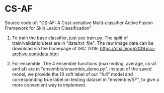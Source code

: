 # CS-AF
Source code of: "CS-AF: A Cost-sensitive Multi-classifier Active Fusion Framework for Skin Lesion Classification"

1. To train the base classifier, just use train.py. 
   The split of train/validation/test are in "data/txt_file".
   The raw image data can be download via the homepage of ISIC 2019:
   https://challenge2019.isic-archive.com/data.html

2. For ensemble. The 4 ensemble functions (max-voting, average, cs-af and af) are in "ensemble/ensemble_demo.py". 
   Instead of the saved model, we provide the 10 soft label of our "full" model and corresponding true label on testing dataset in "ensemble/SF", to give a more convenient way to implement.
   

